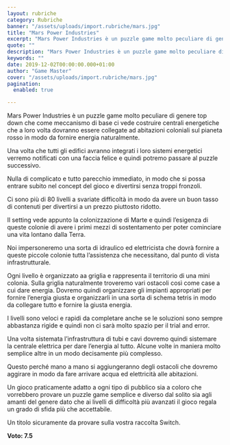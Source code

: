 ```yaml
---
layout: rubriche
category: Rubriche
banner: "/assets/uploads/import.rubriche/mars.jpg"
title: "Mars Power Industries"
excerpt: "Mars Power Industries è un puzzle game molto peculiare di genere top down che come meccanismo di base ci vede costruire centrali energetiche che a loro volta dovranno essere collegate ad abitazioni coloniali sul pianeta rosso in modo da fornire energia naturalmente. Una volta che tutti gli edifici avranno integrati i loro sistemi energetici verremo [&hellip"
quote: ""
description: "Mars Power Industries è un puzzle game molto peculiare di genere top down che come meccanismo di base ci vede costruire centrali energetiche che a loro volta dovranno essere collegate ad abitazioni coloniali sul pianeta rosso in modo da fornire energia naturalmente. Una volta che tutti gli edifici avranno integrati i loro sistemi energetici verremo [&hellip"
keywords: ""
date: 2019-12-02T00:00:00.000+01:00
author: "Game Master"
cover: "/assets/uploads/import.rubriche/mars.jpg"
pagination:
  enabled: true

---
```


Mars Power Industries è un puzzle game molto peculiare di genere top down che come meccanismo di base ci vede costruire centrali energetiche che a loro volta dovranno essere collegate ad abitazioni coloniali sul pianeta rosso in modo da fornire energia naturalmente.

Una volta che tutti gli edifici avranno integrati i loro sistemi energetici verremo notificati con una faccia felice e quindi potremo passare al puzzle successivo.

Nulla di complicato e tutto parecchio immediato, in modo che si possa entrare subito nel concept del gioco e divertirsi senza troppi fronzoli.

Ci sono più di 80 livelli a svariate difficoltà in modo da avere un buon tasso di contenuti per divertirsi a un prezzo piuttosto ridotto.

Il setting vede appunto la colonizzazione di Marte e quindi l’esigenza di queste colonie di avere i primi mezzi di sostentamento per poter cominciare una vita lontano dalla Terra.

Noi impersoneremo una sorta di idraulico ed elettricista che dovrà fornire a queste piccole colonie tutta l’assistenza che necessitano, dal punto di vista infrastrutturale.

Ogni livello è organizzato aa griglia e rappresenta il territorio di una mini colonia. Sulla griglia naturalmente troveremo vari ostacoli così come case a cui dare energia. Dovremo quindi organizzare gli impianti appropriati per fornire l’energia giusta e organizzarli in una sorta di schema tetris in modo da collegare tutto e fornire la giusta energia.

I livelli sono veloci e rapidi da completare anche se le soluzioni sono sempre abbastanza rigide e quindi non ci sarà molto spazio per il trial and error.

Una volta sistemata l’infrastruttura di tubi e cavi dovremo quindi sistemare la centrale elettrica per dare l’energia al tutto. Alcune volte in maniera molto semplice altre in un modo decisamente più complesso.

Questo perché mano a mano si aggiungeranno degli ostacoli che dovremo aggirare in modo da fare arrivare acqua ed elettricità alle abitazioni.

Un gioco praticamente adatto a ogni tipo di pubblico sia a coloro che vorrebbero provare un puzzle game semplice e diverso dal solito sia agli amanti del genere dato che ai livelli di difficoltà più avanzati il gioco regala un grado di sfida più che accettabile.

Un titolo sicuramente da provare sulla vostra raccolta Switch.

**Voto: 7.5**